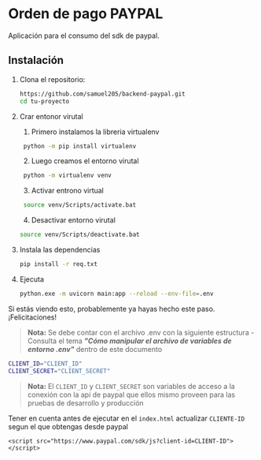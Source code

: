# Orden de pago PAYPAL

Aplicación para el consumo del sdk de paypal.

## Instalación

1. Clona el repositorio:

   ```bash
   https://github.com/samuel205/backend-paypal.git
   cd tu-proyecto
   
2. Crar entonor virutal
   1. Primero instalamos la libreria virtualenv
   ```bash
    python -m pip install virtualenv
      ```
   2. Luego creamos el entorno virutal
   ```bash
    python -m virtualenv venv
      ```
   3. Activar entrono virtual
   ```bash
    source venv/Scripts/activate.bat
      ```
   4. Desactivar entorno virutal
    ```bash
   source venv/Scripts/deactivate.bat
      ```
3. Instala las dependencias
   ```bash
   pip install -r req.txt
3. Ejecuta
   ```bash
   python.exe -m uvicorn main:app --reload --env-file=.env  
   ```
Si estás viendo esto, probablemente ya hayas hecho este paso. ¡Felicitaciones!

> **Nota:** Se debe contar con el archivo .env con la siguiente estructura - Consulta el tema ***"Cómo manipular el archivo de variables de entorno .env"*** dentro de este documento

```bash
CLIENT_ID="CLIENT_ID"
CLIENT_SECRET="CLIENT_SECRET"
```
> **Nota:** El `CLIENT_ID` y `CLIENT_SECRET` son variables de acceso a la conexión con la api de paypal que ellos mismo proveen para las pruebas de desarrollo y producción

Tener en cuenta antes de ejecutar en el `index.html` actualizar `CLIENTE-ID` segun el que obtengas desde paypal
```
<script src="https://www.paypal.com/sdk/js?client-id=CLIENT-ID"></script>
```
